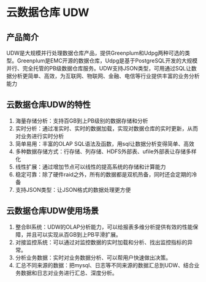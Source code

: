 

# 云数据仓库 UDW

## 产品简介

UDW是大规模并行处理数据仓库产品，提供Greenplum和Udpg两种可选的类型。Greenplum是EMC开源的数据仓库，Udpg是基于PostgreSQL开发的大规模并行、完全托管的PB级数据仓库服务。UDW支持JSON类型，可用通过SQL让数据分析更简单、高效，为互联网、物联网、金融、电信等行业提供丰富的业务分析能力

## 云数据仓库UDW的特性

1.  海量存储分析：支持百GB到上PB级别的数据存储和分析
2.  实时分析：通过准实时、实时的数据加载，实现对数据仓库的实时更新，从而对业务进行实时分析
3.  简单易用：丰富的OLAP SQL语法及函数，用sql让数据分析变得简单、高效
4.  多种数据存储方式：行存储、列存储、HDFS外部表、ufile外部表让存储多样化
5.  线性扩展：通过增加节点可以线性的提高系统的存储和计算能力
6.  稳定可靠：除了硬件raid之外，所有的数据都是双机热备，同时还会定期的冷备
7.  支持JSON类型：让JSON格式的数据处理更方便

## 云数据仓库UDW使用场景

1.  整合BI系统：UDW的OLAP分析能力，可以给报表多维分析提供有效的性能保障，并且可以实现从百GB到上PB平滑扩展。
2.  对接监控系统：可以通过对监控数据的实时加载和分析、找出监控指标的异常。
3.  分析业务数据：实时对业务数据分析、可以帮用户快速做出决策。
4.  汇总不同来源的数据：把mysql、日志等不同来源的数据汇总到UDW、结合业务数据和日志对业务进行汇总、深度分析。
